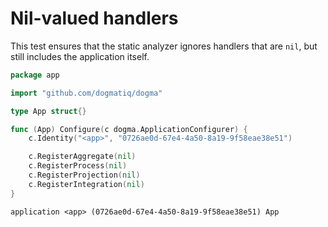 # Nil-valued handlers

This test ensures that the static analyzer ignores handlers that are `nil`, but
still includes the application itself.

```go au:input
package app

import "github.com/dogmatiq/dogma"

type App struct{}

func (App) Configure(c dogma.ApplicationConfigurer) {
	c.Identity("<app>", "0726ae0d-67e4-4a50-8a19-9f58eae38e51")

	c.RegisterAggregate(nil)
	c.RegisterProcess(nil)
	c.RegisterProjection(nil)
	c.RegisterIntegration(nil)
}
```

```au:output
application <app> (0726ae0d-67e4-4a50-8a19-9f58eae38e51) App
```
